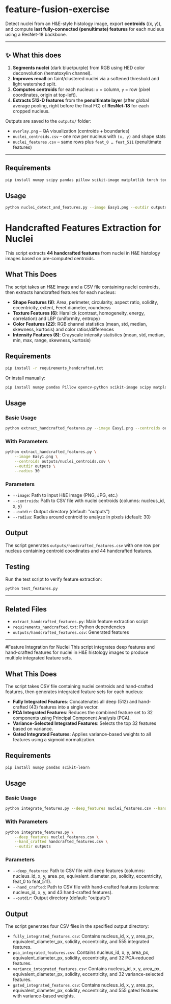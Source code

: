 # feature-fusion-exercise

Detect nuclei from an H&E-style histology image, export **centroids** \((x, y)\), and compute **last fully-connected (penultimate) features** for each nucleus using a ResNet-18 backbone.

---

## ✨ What this does

1. **Segments nuclei** (dark blue/purple) from RGB using HED color deconvolution (hematoxylin channel).  
2. **Improves recall** on faint/clustered nuclei via a softened threshold and light watershed split.  
3. **Computes centroids** for each nucleus: `x` = column, `y` = row (pixel coordinates, origin at top-left).  
4. **Extracts 512-D features** from the **penultimate layer** (after global average pooling, right before the final FC) of **ResNet-18** for each cropped nucleus.

Outputs are saved to the `outputs/` folder:
- `overlay.png` – QA visualization (centroids + boundaries)  
- `nuclei_centroids.csv` – one row per nucleus with `(x, y)` and shape stats  
- `nuclei_features.csv` – same rows plus `feat_0 … feat_511` (penultimate features)

---

## Requirements
```bash
pip install numpy scipy pandas pillow scikit-image matplotlib torch torchvision
```

## Usage

```bash
python nuclei_detect_and_features.py --image Easy1.png --outdir outputs
```


# Handcrafted Features Extraction for Nuclei

This script extracts **44 handcrafted features** from nuclei in H\&E histology images based on pre-computed centroids.

## What This Does

The script takes an H\&E image and a CSV file containing nuclei centroids, then extracts handcrafted features for each nucleus:

* **Shape Features (9)**: Area, perimeter, circularity, aspect ratio, solidity, eccentricity, extent, Feret diameter, roundness
* **Texture Features (6)**: Haralick (contrast, homogeneity, energy, correlation) and LBP (uniformity, entropy)
* **Color Features (22)**: RGB channel statistics (mean, std, median, skewness, kurtosis) and color ratios/differences
* **Intensity Features (8)**: Grayscale intensity statistics (mean, std, median, min, max, range, skewness, kurtosis)

##  Requirements

```bash
pip install -r requirements_handcrafted.txt
```

Or install manually:

```bash
pip install numpy pandas Pillow opencv-python scikit-image scipy matplotlib
```

##  Usage

### Basic Usage

```bash
python extract_handcrafted_features.py --image Easy1.png --centroids outputs/nuclei_centroids.csv --outdir outputs
```

### With Parameters

```bash
python extract_handcrafted_features.py \
    --image Easy1.png \
    --centroids outputs/nuclei_centroids.csv \
    --outdir outputs \
    --radius 30
```

### Parameters

* `--image`: Path to input H\&E image (PNG, JPG, etc.)
* `--centroids`: Path to CSV file with nuclei centroids (columns: nucleus\_id, x, y)
* `--outdir`: Output directory (default: "outputs")
* `--radius`: Radius around centroid to analyze in pixels (default: 30)

##  Output

The script generates `outputs/handcrafted_features.csv` with one row per nucleus containing centroid coordinates and 44 handcrafted features.

##  Testing

Run the test script to verify feature extraction:

```bash
python test_features.py
```

---

##  Related Files

* `extract_handcrafted_features.py`: Main feature extraction script
* `requirements_handcrafted.txt`: Python dependencies
* `outputs/handcrafted_features.csv`: Generated features

---

#Feature Integration for Nuclei 
This script integrates deep features and hand-crafted features for nuclei in H&E histology images to produce multiple integrated feature sets.

## What This Does
The script takes CSV file containing nuclei centroids and hand-crafted features, then generates integrated feature sets for each nucleus:

* **Fully Integrated Features**: Concatenates all deep (512) and hand-crafted (43) features into a single vector.
* **PCA Integrated Features**: Reduces the combined feature set to 32 components using Principal Component Analysis (PCA).
* **Variance-Selected Integrated Features**: Selects the top 32 features based on variance.
* **Gated Integrated Features**: Applies variance-based weights to all features using a sigmoid normalization.
##  Requirements

```bash
pip install numpy pandas scikit-learn
```
##  Usage

### Basic Usage

```bash
python integrate_features.py --deep_features nuclei_features.csv --hand_crafted handcrafted_features.csv --outdir outputs
```
### With Parameters

```bash
python integrate_features.py \
    --deep_features nuclei_features.csv \
    --hand_crafted handcrafted_features.csv \
    --outdir outputs
```

### Parameters

* `--deep_features`: Path to CSV file with deep features (columns: nucleus_id, x, y, area_px, equivalent_diameter_px, solidity, eccentricity, feat_0 to feat_511).
* `--hand_crafted`: Path to CSV file with hand-crafted features (columns: nucleus_id, x, y, and 43 hand-crafted features).
* `--outdir`: Output directory (default: "outputs")


##  Output

The script generates four CSV files in the specified output directory:

* `fully_integrated_features.csv`: Contains nucleus_id, x, y, area_px, equivalent_diameter_px, solidity, eccentricity, and 555 integrated features.
* `pca_integrated_features.csv`: Contains nucleus_id, x, y, area_px, equivalent_diameter_px, solidity, eccentricity, and 32 PCA-reduced features.
* `variance_integrated_features.csv`: Contains nucleus_id, x, y, area_px, equivalent_diameter_px, solidity, eccentricity, and 32 variance-selected features.
* `gated_integrated_features.csv`: Contains nucleus_id, x, y, area_px, equivalent_diameter_px, solidity, eccentricity, and 555 gated features with variance-based weights.
